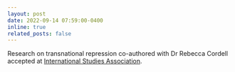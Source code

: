 ```yaml
---
layout: post
date: 2022-09-14 07:59:00-0400
inline: true
related_posts: false
---
```


Research on transnational repression co-authored with Dr Rebecca Cordell accepted at [International Studies Association](https://www.isanet.org/Conferences/ISA2023). 
